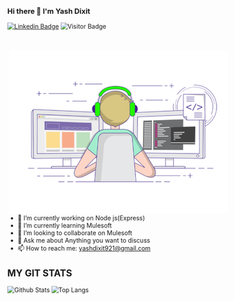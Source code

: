 ### Hi there 👋 I'm Yash Dixit


[![Linkedin Badge](https://img.shields.io/badge/-YASH_DIXIT-blue?style=plastic-square&logo=Linkedin&logoColor=white&link=https://www.linkedin.com/in/yash-dixit-26bbb5167/)](https://www.linkedin.com/in/yash-dixit-26bbb5167/)
![Visitor Badge](https://visitor-badge.laobi.icu/badge?page_id=yash921)

<p align="center">
  <img src="https://raw.githubusercontent.com/andreasbm/readme/master/assets/lines/colored.png" img width="5000" height="3" />
</p>

<img align="right" alt="GIF" src="https://github.com/rohitm17/rohitm17/blob/main/coder.gif" width="500"/>



- 🔭 I’m currently working on Node js(Express)
- 🌱 I’m currently learning Mulesoft
- 👯 I’m looking to collaborate on Mulesoft
- 💬 Ask me about Anything you want to discuss
- 📫 How to reach me: yashdixit921@gmail.com
<!---  - 🤔 I’m looking for help with ...just --->


## MY GIT STATS
![Github Stats](https://github-readme-stats.vercel.app/api?username=yash921&count_private=true&show_icons=true&theme=tokyonight&include_all_commits=true)
![Top Langs](https://github-readme-stats.vercel.app/api/top-langs/?username=yash921&hide=TeX&layout=compact)



